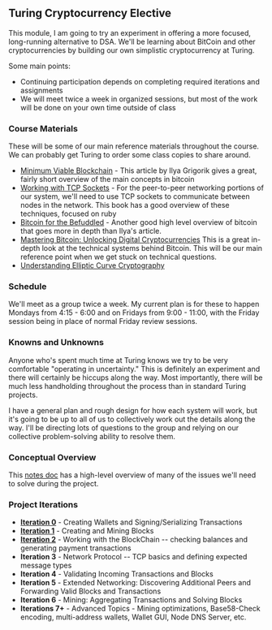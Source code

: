 ## Turing Cryptocurrency Elective

This module, I am going to try an experiment in offering a more focused,
long-running alternative to DSA. We'll be learning about BitCoin and
other cryptocurrencies by building our own simplistic cryptocurrency at Turing.

Some main points:

* Continuing participation depends on completing required iterations and assignments
* We will meet twice a week in organized sessions, but most of the work will be
done on your own time outside of class

### Course Materials

These will be some of our main reference materials throughout the course.
We can probably get Turing to order some class copies to share around.

* [Minimum Viable Blockchain](https://www.igvita.com/2014/05/05/minimum-viable-block-chain/) -
This article by Ilya Grigorik gives a great, fairly short overview of the main concepts in bitcoin
* [Working with TCP Sockets](http://www.jstorimer.com/products/working-with-tcp-sockets) - For the
peer-to-peer networking portions of our system, we'll need to use TCP sockets to communicate between
nodes in the network. This book has a good overview of these techniques, focused on ruby
* [Bitcoin for the Befuddled](https://www.nostarch.com/bitcoinforthebefuddled) - Another good high level
overview of bitcoin that goes more in depth than Ilya's article.
* [Mastering Bitcoin: Unlocking Digital Cryptocurrencies](http://www.amazon.com/gp/product/1449374042)
This is a great in-depth look at the technical systems behind Bitcoin. This will be our main reference point
when we get stuck on technical questions.
* [Understanding Elliptic Curve Cryptography](https://blog.cloudflare.com/a-relatively-easy-to-understand-primer-on-elliptic-curve-cryptography/)

### Schedule

We'll meet as a group twice a week. My current plan is for these to happen
Mondays from 4:15 - 6:00 and on Fridays from 9:00 - 11:00, with the
Friday session being in place of normal Friday review sessions.

### Knowns and Unknowns

Anyone who's spent much time at Turing knows we try to be very comfortable
"operating in uncertainty." This is definitely an experiment and there will
certainly be hiccups along the way. Most importantly, there will be much less
handholding throughout the process than in standard Turing projects.

I have a general plan and rough design for how each system will work, but
it's going to be up to all of us to collectively work out the details along
the way. I'll be directing lots of questions to the group and relying on
our collective problem-solving ability to resolve them.

### Conceptual Overview

This [notes doc](https://github.com/worace/coinage/blob/master/notes.md) has
a high-level overview of many of the issues we'll need to solve during the
project.

### Project Iterations

* **[Iteration 0](https://github.com/worace/coinage/blob/master/iterations/iteration_0.markdown)** - Creating Wallets and Signing/Serializing Transactions
* **[Iteration 1](https://github.com/worace/coinage/blob/master/iterations/iteration_1.markdown)** - Creating and Mining Blocks
* **[Iteration 2](https://github.com/worace/coinage/blob/master/iterations/iteration_2.markdown)** - Working with the BlockChain -- checking balances and generating payment transactions
* **Iteration 3** - Network Protocol -- TCP basics and defining expected message types
* **Iteration 4** - Validating Incoming Transactions and Blocks
* **Iteration 5** - Extended Networking: Discovering Additional Peers and Forwarding Valid Blocks and Transactions
* **Iteration 6** - Mining: Aggregating Transactions and Solving Blocks
* **Iterations 7+** - Advanced Topics - Mining optimizations, Base58-Check encoding, multi-address wallets,
Wallet GUI, Node DNS Server, etc.
